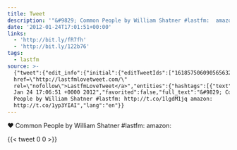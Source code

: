 ```yaml
---
title: Tweet
description: '"&#9829; Common People by William Shatner #lastfm:  amazon: "'
date: '2012-01-24T17:01:51+00:00'
links:
  - 'http://bit.ly/fR7fh'
  - 'http://bit.ly/122b76'
tags:
  - lastfm
source: >-
  {"tweet":{"edit_info":{"initial":{"editTweetIds":["161857506090565632"],"editableUntil":"2012-01-24T18:06:51.276Z","editsRemaining":"5","isEditEligible":true}},"retweeted":false,"source":"<a
  href=\"http://lastfmlovetweet.com/\"
  rel=\"nofollow\">LastfmLoveTweet</a>","entities":{"hashtags":[{"text":"lastfm","indices":["41","48"]}],"symbols":[],"user_mentions":[],"urls":[{"url":"http://t.co/1lgdM1jq","expanded_url":"http://bit.ly/fR7fh","display_url":"bit.ly/fR7fh","indices":["50","70"]},{"url":"http://t.co/1yp3YIAI","expanded_url":"http://bit.ly/122b76","display_url":"bit.ly/122b76","indices":["79","99"]}]},"display_text_range":["0","99"],"favorite_count":"0","id_str":"161857506090565632","truncated":false,"retweet_count":"0","id":"161857506090565632","possibly_sensitive":false,"created_at":"Tue
  Jan 24 17:06:51 +0000 2012","favorited":false,"full_text":"&#9829; Common
  People by William Shatner #lastfm: http://t.co/1lgdM1jq amazon:
  http://t.co/1yp3YIAI","lang":"en"}}
---
```

&#9829; Common People by William Shatner #lastfm:  amazon: 
    
{{< tweet 0 0 >}}
    
